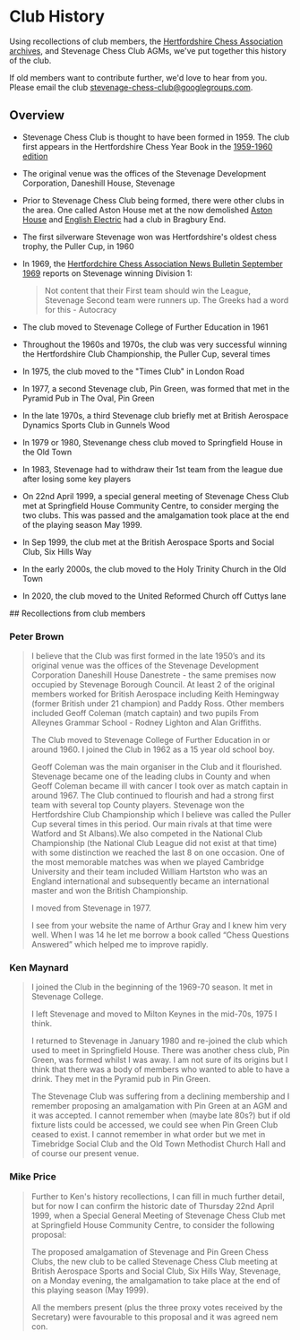 # Club History

Using recollections of club members, the [Hertfordshire Chess Association archives](https://hertschess.com/archives/), and Stevenage Chess Club AGMs, we've put together this history of the club.

If old members want to contribute further, we'd love to hear from you. Please email the club <stevenage-chess-club@googlegroups.com>.

## Overview

- Stevenage Chess Club is thought to have been formed in 1959. The club first appears in the Hertfordshire Chess Year Book in the [1959-1960 edition](https://e2-e4.co.uk/Herts-Mag/1959-60.pdf)
- The original venue was the offices of the Stevenage Development Corporation, Daneshill House, Stevenage
- Prior to Stevenage Chess Club being formed, there were other clubs in the area. One called Aston House met at the now demolished [Aston House](https://en.wikipedia.org/wiki/Aston_House) and [English Electric](https://en.wikipedia.org/wiki/English_Electric) had a club in Bragbury End.
- The first silverware Stevenage won was Hertfordshire's oldest chess trophy, the Puller Cup, in 1960
- In 1969, the [Hertfordchire Chess Association News Bulletin September 1969](https://e2-e4.co.uk/Herts-Mag/1969-September-No7.pdf) reports on Stevenage winning Division 1:
  > Not content that their First team should win the League, Stevenage Second team were runners up. The Greeks had a word for this - Autocracy
- The club moved to Stevenage College of Further Education in 1961
- Throughout the 1960s and 1970s, the club was very successful winning the Hertfordshire Club Championship, the Puller Cup, several times
- In 1975, the club moved to the "Times Club" in London Road
- In 1977, a second Stevenage club, Pin Green, was formed that met in the Pyramid Pub in The Oval, Pin Green
- In the late 1970s, a third Stevenage club briefly met at British Aerospace Dynamics Sports Club in Gunnels Wood
- In 1979 or 1980, Stevenange chess club moved to Springfield House in the Old Town
- In 1983, Stevenage had to withdraw their 1st team from the league due after losing some key players

- On 22nd April 1999, a special general meeting of Stevenage Chess Club met at Springfield House Community Centre, to consider merging the two clubs. This was passed and the amalgamation took place at the end of the playing season May 1999.
- In Sep 1999, the club met at the British Aerospace Sports and Social Club, Six Hills Way
- In the early 2000s, the club moved to the Holy Trinity Church in the Old Town
- In 2020, the club moved to the United Reformed Church off Cuttys lane

## Recollections from club members

### Peter Brown

> I believe that the Club was first formed in the late 1950’s and its original venue was the offices of the Stevenage Development Corporation Daneshill House Danestrete - the same premises now occupied by Stevenage Borough Council. At least 2 of the original members worked for British Aerospace including Keith Hemingway (former British under 21 champion) and Paddy Ross. Other members included Geoff Coleman (match captain) and two pupils From Alleynes Grammar School - Rodney Lighton and Alan Griffiths.
>
> The Club moved to Stevenage College of Further Education in or around 1960. I joined the Club in 1962 as a 15 year old school boy.
>
> Geoff Coleman was the main organiser in the Club and it flourished. Stevenage became one of the leading clubs in County and when Geoff Coleman became ill with cancer I took over as match captain in around 1967. The Club continued to flourish and had a strong first team with several top County players. Stevenage won the Hertfordshire Club Championship which I believe was called the Puller Cup several times in this period. Our main rivals at that time were Watford and St Albans).We also competed in the National Club Championship (the National Club League did not exist at that time) with some distinction we reached the last 8 on one occasion. One of the most memorable matches was when we played Cambridge University and their team included William Hartston who was an England international and subsequently became an international master and won the British Championship.
>
> I moved from Stevenage in 1977.
>
> I see from your website the name of Arthur Gray and I knew him very well. When I was 14 he let me borrow a book called “Chess Questions Answered” which helped me to improve rapidly.

### Ken Maynard

> I joined the Club in the beginning of the 1969-70 season. It met in Stevenage College.
>
> I left Stevenage and moved to Milton Keynes in the mid-70s, 1975 I think.
>
> I returned to Stevenage in January 1980 and re-joined the club which used to meet in Springfield House. There was another chess club, Pin Green, was formed whilst I was away. I am not sure of its origins but I think that there was a body of members who wanted to able to have a drink. They met in the Pyramid pub in Pin Green.
>
> The Stevenage Club was suffering from a declining membership and I remember proposing an amalgamation with Pin Green at an AGM and it was accepted. I cannot remember when (maybe late 80s?) but if old fixture lists could be accessed, we could see when Pin Green Club ceased to exist. I
cannot remember in what order but we met in Timebridge Social Club and the Old Town Methodist Church Hall and of course our present venue.

### Mike Price

> Further to Ken's history recollections, I can fill in much further detail, but for now I can confirm the historic date of Thursday 22nd April 1999, when a Special General Meeting of Stevenage Chess Club met at Springfield House Community Centre, to consider the following proposal:
>
> The proposed amalgamation of Stevenage and Pin Green Chess Clubs, the new club to be called Stevenage Chess Club meeting at British Aerospace Sports and Social Club, Six Hills Way, Stevenage, on a Monday evening, the amalgamation to take place at the end of this playing season (May 1999).
>
> All the members present (plus the three proxy votes received by the Secretary) were favourable to this proposal and it was agreed nem con.
